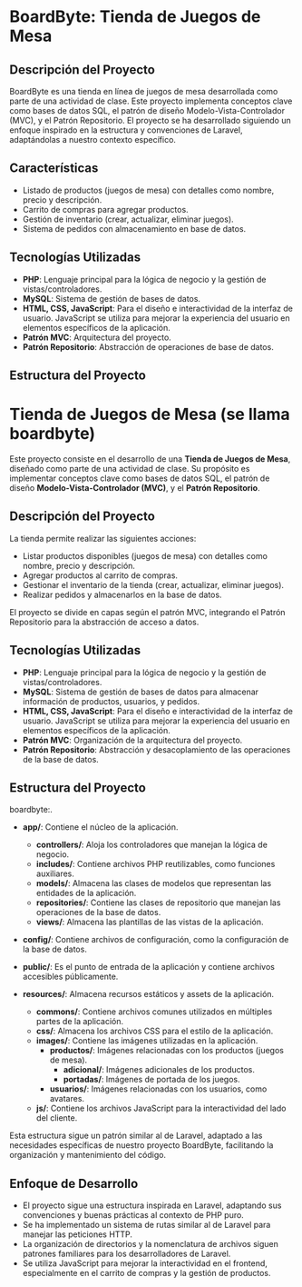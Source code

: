 # BoardByte: Tienda de Juegos de Mesa

## Descripción del Proyecto

BoardByte es una tienda en línea de juegos de mesa desarrollada como parte de una actividad de clase. Este proyecto implementa conceptos clave como bases de datos SQL, el patrón de diseño Modelo-Vista-Controlador (MVC), y el Patrón Repositorio.
El proyecto se ha desarrollado siguiendo un enfoque inspirado en la estructura y convenciones de Laravel, adaptándolas a nuestro contexto específico.

## Características

- Listado de productos (juegos de mesa) con detalles como nombre, precio y descripción.
- Carrito de compras para agregar productos.
- Gestión de inventario (crear, actualizar, eliminar juegos).
- Sistema de pedidos con almacenamiento en base de datos.

## Tecnologías Utilizadas

- **PHP**: Lenguaje principal para la lógica de negocio y la gestión de vistas/controladores.
- **MySQL**: Sistema de gestión de bases de datos.
- **HTML, CSS, JavaScript**: Para el diseño e interactividad de la interfaz de usuario. JavaScript se utiliza para mejorar la experiencia del usuario en elementos específicos de la aplicación.
- **Patrón MVC**: Arquitectura del proyecto.
- **Patrón Repositorio**: Abstracción de operaciones de base de datos.

## Estructura del Proyecto
# Tienda de Juegos de Mesa (se llama boardbyte)

Este proyecto consiste en el desarrollo de una **Tienda de Juegos de Mesa**, diseñado como parte de una actividad de clase. Su propósito es implementar conceptos clave como bases de datos SQL, el patrón de diseño **Modelo-Vista-Controlador (MVC)**, y el **Patrón Repositorio**.

## Descripción del Proyecto

La tienda permite realizar las siguientes acciones:
- Listar productos disponibles (juegos de mesa) con detalles como nombre, precio y descripción.
- Agregar productos al carrito de compras.
- Gestionar el inventario de la tienda (crear, actualizar, eliminar juegos).
- Realizar pedidos y almacenarlos en la base de datos.

El proyecto se divide en capas según el patrón MVC, integrando el Patrón Repositorio para la abstracción de acceso a datos.

## Tecnologías Utilizadas

- **PHP**: Lenguaje principal para la lógica de negocio y la gestión de vistas/controladores.
- **MySQL**: Sistema de gestión de bases de datos para almacenar información de productos, usuarios, y pedidos.
- **HTML, CSS, JavaScript**: Para el diseño e interactividad de la interfaz de usuario. JavaScript se utiliza para mejorar la experiencia del usuario en elementos específicos de la aplicación.
- **Patrón MVC**: Organización de la arquitectura del proyecto.
- **Patrón Repositorio**: Abstracción y desacoplamiento de las operaciones de la base de datos.

## Estructura del Proyecto
boardbyte:.
- **app/**: Contiene el núcleo de la aplicación.
  - **controllers/**: Aloja los controladores que manejan la lógica de negocio.
  - **includes/**: Contiene archivos PHP reutilizables, como funciones auxiliares.
  - **models/**: Almacena las clases de modelos que representan las entidades de la aplicación.
  - **repositories/**: Contiene las clases de repositorio que manejan las operaciones de la base de datos.
  - **views/**: Almacena las plantillas de las vistas de la aplicación.

- **config/**: Contiene archivos de configuración, como la configuración de la base de datos.

- **public/**: Es el punto de entrada de la aplicación y contiene archivos accesibles públicamente.

- **resources/**: Almacena recursos estáticos y assets de la aplicación.
  - **commons/**: Contiene archivos comunes utilizados en múltiples partes de la aplicación.
  - **css/**: Almacena los archivos CSS para el estilo de la aplicación.
  - **images/**: Contiene las imágenes utilizadas en la aplicación.
    - **productos/**: Imágenes relacionadas con los productos (juegos de mesa).
      - **adicional/**: Imágenes adicionales de los productos.
      - **portadas/**: Imágenes de portada de los juegos.
    - **usuarios/**: Imágenes relacionadas con los usuarios, como avatares.
  - **js/**: Contiene los archivos JavaScript para la interactividad del lado del cliente.

Esta estructura sigue un patrón similar al de Laravel, adaptado a las necesidades específicas de nuestro proyecto BoardByte, facilitando la organización y mantenimiento del código.

## Enfoque de Desarrollo

- El proyecto sigue una estructura inspirada en Laravel, adaptando sus convenciones y buenas prácticas al contexto de PHP puro.
- Se ha implementado un sistema de rutas similar al de Laravel para manejar las peticiones HTTP.
- La organización de directorios y la nomenclatura de archivos siguen patrones familiares para los desarrolladores de Laravel.
- Se utiliza JavaScript para mejorar la interactividad en el frontend, especialmente en el carrito de compras y la gestión de productos.
